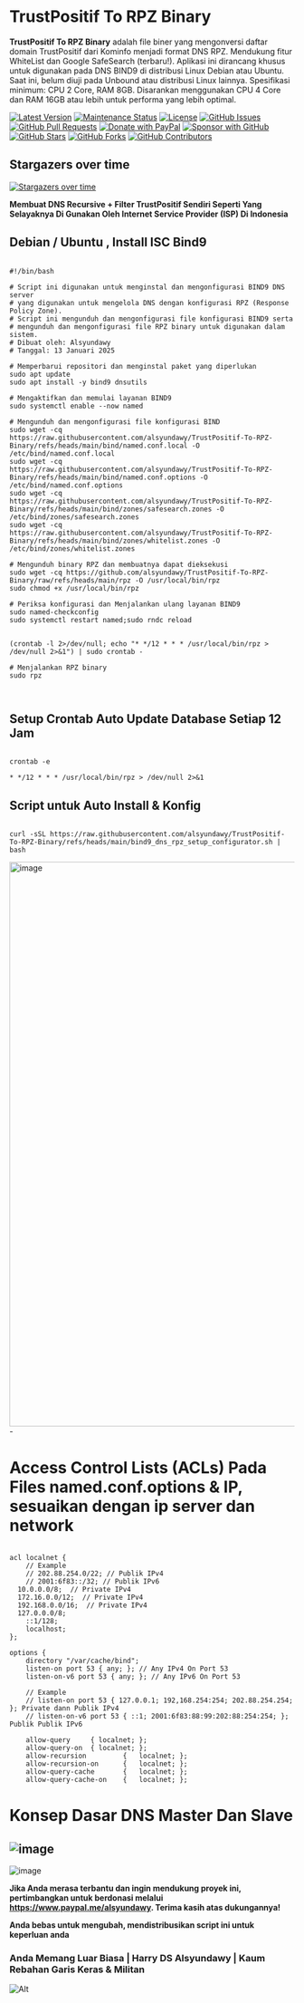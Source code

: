 # TrustPositif To RPZ Binary


**TrustPositif To RPZ Binary** adalah file biner yang mengonversi daftar domain TrustPositif dari Kominfo menjadi format DNS RPZ. Mendukung fitur WhiteList dan Google SafeSearch (terbaru!). 
Aplikasi ini dirancang khusus untuk digunakan pada DNS BIND9 di distribusi Linux Debian atau Ubuntu. Saat ini, belum diuji pada Unbound atau distribusi Linux lainnya. Spesifikasi minimum: CPU 2 Core, RAM 8GB. Disarankan menggunakan CPU 4 Core dan RAM 16GB atau lebih untuk performa yang lebih optimal.


[![Latest Version](https://img.shields.io/github/v/release/alsyundawy/TrustPositif-To-RPZ-Binary)](https://github.com/alsyundawy/TrustPositif-To-RPZ-Binary/releases)
[![Maintenance Status](https://img.shields.io/maintenance/yes/9999)](https://github.com/alsyundawy/TrustPositif-To-RPZ-Binary/)
[![License](https://img.shields.io/github/license/alsyundawy/TrustPositif-To-RPZ-Binary)](https://github.com/alsyundawy/TrustPositif-To-RPZ-Binary/blob/master/LICENSE)
[![GitHub Issues](https://img.shields.io/github/issues/alsyundawy/TrustPositif-To-RPZ-Binary)](https://github.com/alsyundawy/TrustPositif-To-RPZ-Binary/issues)
[![GitHub Pull Requests](https://img.shields.io/github/issues-pr/alsyundawy/TrustPositif-To-RPZ-Binary)](https://github.com/alsyundawy/TrustPositif-To-RPZ-Binary/pulls)
[![Donate with PayPal](https://img.shields.io/badge/PayPal-donate-orange)](https://www.paypal.me/alsyundawy)
[![Sponsor with GitHub](https://img.shields.io/badge/GitHub-sponsor-orange)](https://github.com/sponsors/alsyundawy)
[![GitHub Stars](https://img.shields.io/github/stars/alsyundawy/TrustPositif-To-RPZ-Binary?style=social)](https://github.com/alsyundawy/TrustPositif-To-RPZ-Binary/stargazers)
[![GitHub Forks](https://img.shields.io/github/forks/alsyundawy/TrustPositif-To-RPZ-Binary?style=social)](https://github.com/alsyundawy/TrustPositif-To-RPZ-Binary/network/members)
[![GitHub Contributors](https://img.shields.io/github/contributors/alsyundawy/TrustPositif-To-RPZ-Binary?style=social)](https://github.com/alsyundawy/TrustPositif-To-RPZ-Binary/graphs/contributors)

## Stargazers over time
[![Stargazers over time](https://starchart.cc/alsyundawy/TrustPositif-To-RPZ-Binary.svg?variant=adaptive)](https://starchart.cc/alsyundawy/TrustPositif-To-RPZ-Binary)

**Membuat DNS Recursive + Filter TrustPositif Sendiri Seperti Yang Selayaknya Di Gunakan Oleh Internet Service Provider (ISP) Di Indonesia**


## Debian / Ubuntu , Install ISC Bind9 

````

#!/bin/bash

# Script ini digunakan untuk menginstal dan mengonfigurasi BIND9 DNS server
# yang digunakan untuk mengelola DNS dengan konfigurasi RPZ (Response Policy Zone).
# Script ini mengunduh dan mengonfigurasi file konfigurasi BIND9 serta 
# mengunduh dan mengonfigurasi file RPZ binary untuk digunakan dalam sistem.
# Dibuat oleh: Alsyundawy
# Tanggal: 13 Januari 2025

# Memperbarui repositori dan menginstal paket yang diperlukan
sudo apt update
sudo apt install -y bind9 dnsutils

# Mengaktifkan dan memulai layanan BIND9
sudo systemctl enable --now named

# Mengunduh dan mengonfigurasi file konfigurasi BIND
sudo wget -cq https://raw.githubusercontent.com/alsyundawy/TrustPositif-To-RPZ-Binary/refs/heads/main/bind/named.conf.local -O /etc/bind/named.conf.local
sudo wget -cq https://raw.githubusercontent.com/alsyundawy/TrustPositif-To-RPZ-Binary/refs/heads/main/bind/named.conf.options -O /etc/bind/named.conf.options
sudo wget -cq https://raw.githubusercontent.com/alsyundawy/TrustPositif-To-RPZ-Binary/refs/heads/main/bind/zones/safesearch.zones -O /etc/bind/zones/safesearch.zones
sudo wget -cq https://raw.githubusercontent.com/alsyundawy/TrustPositif-To-RPZ-Binary/refs/heads/main/bind/zones/whitelist.zones -O /etc/bind/zones/whitelist.zones

# Mengunduh binary RPZ dan membuatnya dapat dieksekusi
sudo wget -cq https://github.com/alsyundawy/TrustPositif-To-RPZ-Binary/raw/refs/heads/main/rpz -O /usr/local/bin/rpz
sudo chmod +x /usr/local/bin/rpz

# Periksa konfigurasi dan Menjalankan ulang layanan BIND9
sudo named-checkconfig
sudo systemctl restart named;sudo rndc reload


(crontab -l 2>/dev/null; echo "* */12 * * * /usr/local/bin/rpz > /dev/null 2>&1") | sudo crontab -

# Menjalankan RPZ binary
sudo rpz



````


## Setup Crontab Auto Update Database Setiap 12 Jam

````

crontab -e

* */12 * * * /usr/local/bin/rpz > /dev/null 2>&1

````

## Script untuk Auto Install & Konfig

````

curl -sSL https://raw.githubusercontent.com/alsyundawy/TrustPositif-To-RPZ-Binary/refs/heads/main/bind9_dns_rpz_setup_configurator.sh | bash

````
<img width="997" alt="image" src="https://github.com/user-attachments/assets/09c1db0f-d0bc-40fe-b89a-63291e8a000c" />
-


# Access Control Lists (ACLs) Pada Files named.conf.options & IP, sesuaikan dengan ip server dan network

````

acl localnet {
	// Example
	// 202.88.254.0/22; // Publik IPv4
	// 2001:6f83::/32; // Publik IPv6
  10.0.0.0/8;  // Private IPv4
  172.16.0.0/12;  // Private IPv4
  192.168.0.0/16;  // Private IPv4    
  127.0.0.0/8;
	::1/128;
	localhost;
};

options {
	directory "/var/cache/bind";
	listen-on port 53 { any; }; // Any IPv4 On Port 53
	listen-on-v6 port 53 { any; }; // Any IPv6 On Port 53
	
	// Example
	// listen-on port 53 { 127.0.0.1; 192,168.254:254; 202.88.254.254; }; Private dann Publik IPv4
	// listen-on-v6 port 53 { ::1; 2001:6f83:88:99:202:88:254:254; }; Publik Publik IPv6

	allow-query		{ localnet; };
	allow-query-on	{ localnet; };
	allow-recursion			{	localnet; };
	allow-recursion-on		{	localnet; };
	allow-query-cache		{	localnet; };
	allow-query-cache-on	{	localnet; };

````



# Konsep Dasar DNS Master Dan Slave

![image](https://github.com/user-attachments/assets/3dc63900-13c3-4bf3-a1bc-0cf97cb39d88)
-
![image](https://github.com/user-attachments/assets/46a2e24e-75f0-4053-b486-0b9ac9ef6200)



**Jika Anda merasa terbantu dan ingin mendukung proyek ini, pertimbangkan untuk berdonasi melalui https://www.paypal.me/alsyundawy. Terima kasih atas dukungannya!**


**Anda bebas untuk mengubah, mendistribusikan script ini untuk keperluan anda**


### Anda Memang Luar Biasa | Harry DS Alsyundawy | Kaum Rebahan Garis Keras & Militan

![Alt](https://repobeats.axiom.co/api/embed/75c94e83220b44df08a86f6dab16eb33d11cfab8.svg "Repobeats analytics image")



